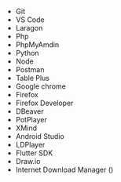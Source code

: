 - Git
- VS Code
- Laragon
- Php
- PhpMyAmdin
- Python
- Node
- Postman
- Table Plus
- Google chrome
- Firefox
- Firefox Developer
- DBeaver
- PotPlayer
- XMind
- Android Studio
- LDPlayer
- Flutter SDK
- Draw.io
- Internet Download Manager ()